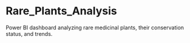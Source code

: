# Rare_Plants_Analysis
Power BI dashboard analyzing rare medicinal plants, their conservation status, and trends.
